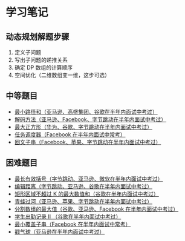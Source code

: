 # 学习笔记

## 动态规划解题步骤

1. 定义子问题
2. 写出子问题的递推关系
3. 确定 DP 数组的计算顺序
4. 空间优化（二维数组变一维，这步可选）

## 中等题目
* [最小路径和（亚马逊、高盛集团、谷歌在半年内面试中考过）](src/L_64_最小路径和.java)
* [解码方法（亚马逊、Facebook、字节跳动在半年内面试中考过）](src/L_91_解码方法.java)
* [最大正方形（华为、谷歌、字节跳动在半年内面试中考过）](src/L_221_最大正方形.java)
* [任务调度器（Facebook 在半年内面试中常考）](src/L_621_任务调度器.java)
* [回文子串（Facebook、苹果、字节跳动在半年内面试中考过）]()
## 困难题目
* [最长有效括号（字节跳动、亚马逊、微软在半年内面试中考过）](src/L_32_最长有效括号.java)
* [编辑距离（字节跳动、亚马逊、谷歌在半年内面试中考过）]()
* [矩形区域不超过 K 的最大数值和（谷歌在半年内面试中考过）]()
* [青蛙过河（亚马逊、苹果、字节跳动在半年内面试中考过）]()
* [分割数组的最大值（谷歌、亚马逊、Facebook 在半年内面试中考过）]()
* [学生出勤记录 II （谷歌在半年内面试中考过）]()
* [最小覆盖子串（Facebook 在半年内面试中常考）]()
* [戳气球（亚马逊在半年内面试中考过）]()